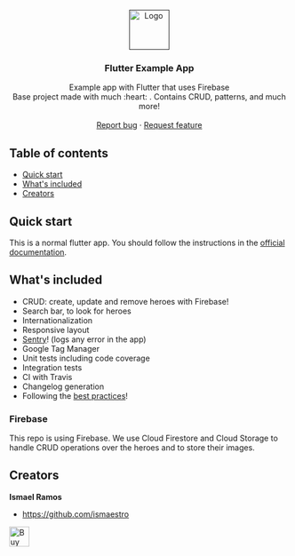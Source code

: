 <p align="center">
  <a href="">
    <img src="https://diegolaballos.com/files/images/flutter-icon.jpg](https://firebasestorage.googleapis.com/v0/b/spm-app-e91be.appspot.com/o/with%20bg%404x.png?alt=media&token=81ba580a-905a-4ea1-874d-248acfde9d6c" alt="Logo" width=72 height=72>
  </a>

  <h3 align="center">Flutter Example App</h3>

  <p align="center">
    Example app with Flutter that uses Firebase
    <br>
    Base project made with much  :heart: . Contains CRUD, patterns, and much more!
    <br>
    <br>
    <a href="https://github.com/Ismaestro/flutter-example-app/issues/new">Report bug</a>
    ·
    <a href="https://github.com/Ismaestro/flutter-example-app/issues/new">Request feature</a>
  </p>
</p>

## Table of contents

- [Quick start](#quick-start)
- [What's included](#whats-included)
- [Creators](#creators)


## Quick start

This is a normal flutter app. You should follow the instructions in the [official documentation](https://flutter.io/docs/get-started/install).

## What's included

* CRUD: create, update and remove heroes with Firebase!
* Search bar, to look for heroes
* Internationalization 
* Responsive layout
* [Sentry](https://sentry.io)! (logs any error in the app)
* Google Tag Manager
* Unit tests including code coverage
* Integration tests
* CI with Travis
* Changelog generation
* Following the [best practices](https://angular.io/guide/styleguide)!

### Firebase

This repo is using Firebase. We use Cloud Firestore and Cloud Storage to handle CRUD operations over the heroes and to store their images.

## Creators

**Ismael Ramos**

- <https://github.com/ismaestro>

<a href='https://ko-fi.com/S6S5LMVR' target='_blank'><img height='36' style='border:0px;height:36px;' src='https://az743702.vo.msecnd.net/cdn/kofi4.png?v=0' border='0' alt='Buy Me a Coffee at ko-fi.com' /></a>


